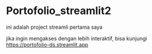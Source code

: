 # Portofolio_streamlit2

ini adalah project streamli pertama saya

jika ingin mengakses dengan lebih interaktif, bisa kunjungi https://portofolio-ds.streamlit.app
